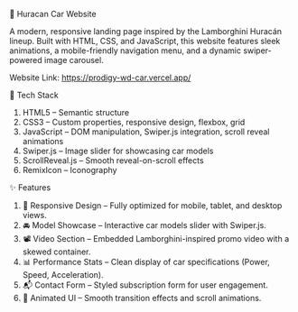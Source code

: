 🚗 Huracan Car Website

A modern, responsive landing page inspired by the Lamborghini Huracán lineup. Built with HTML, CSS, and JavaScript, this website features sleek animations, a mobile-friendly navigation menu, and a dynamic swiper-powered image carousel.

Website Link: https://prodigy-wd-car.vercel.app/

🔧 Tech Stack

1. HTML5 – Semantic structure
2. CSS3 – Custom properties, responsive design, flexbox, grid
3. JavaScript – DOM manipulation, Swiper.js integration, scroll reveal animations
4. Swiper.js – Image slider for showcasing car models
5. ScrollReveal.js – Smooth reveal-on-scroll effects
6. RemixIcon – Iconography

✨ Features

1. 🎯 Responsive Design – Fully optimized for mobile, tablet, and desktop views.
2. 🚘 Model Showcase – Interactive car models slider with Swiper.js.
3. 📽️ Video Section – Embedded Lamborghini-inspired promo video with a skewed container.
4. 📊 Performance Stats – Clean display of car specifications (Power, Speed, Acceleration).
5. 📬 Contact Form – Styled subscription form for user engagement.
6. 🌙 Animated UI – Smooth transition effects and scroll animations.
